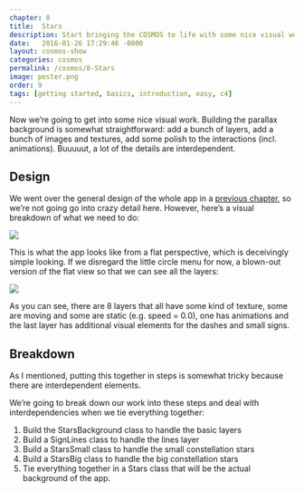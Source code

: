 ```yaml
---
chapter: 8
title:  Stars
description: Start bringing the COSMOS to life with some nice visual work.
date:   2016-01-26 17:29:46 -0800
layout: cosmos-show
categories: cosmos
permalink: /cosmos/8-Stars
image: poster.png
order: 9
tags: [getting started, basics, introduction, easy, c4]
---
```


Now we’re going to get into some nice visual work. Building the parallax background is somewhat straightforward: add a bunch of layers, add a bunch of images and textures, add some polish to the interactions (incl. animations). Buuuuut, a lot of the details are interdependent.

## Design

We went over the general design of the whole app in a [previous chapter](http://www.c4ios.com/cosmos/2-designing-the-cosmos), so we’re not going go into crazy detail here. However, here’s a visual breakdown of what we need to do:

![](01.png)

This is what the app looks like from a flat perspective, which is deceivingly simple looking. If we disregard the little circle menu for now, a blown-out version of the flat view so that we can see all the layers:

![](02.png)

As you can see, there are 8 layers that all have some kind of texture, some are moving and some are static (e.g. speed = 0.0), one has animations and the last layer has additional visual elements for the dashes and small signs.

## Breakdown

As I mentioned, putting this together in steps is somewhat tricky because there are interdependent elements.

We’re going to break down our work into these steps and deal with interdependencies when we tie everything together:

1. Build the StarsBackground class to handle the basic layers
2. Build a SignLines class to handle the lines layer
3. Build a StarsSmall class to handle the small constellation stars
4. Build a StarsBig class to handle the big constellation stars
5. Tie everything together in a Stars class that will be the actual background of the app.
